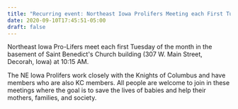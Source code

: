 ```yaml
---
title: "Recurring event: Northeast Iowa Prolifers Meeting each First Tuesday of the Month"
date: 2020-09-10T17:45:51-05:00
draft: false
---
```

Northeast Iowa Pro-Lifers meet each first Tuesday of the month in the basement of Saint Benedict's Church building (307 W. Main Street, Decorah, Iowa) at 10:15 AM.
<!--more-->
 The NE Iowa Prolifers work closely with the Knights of Columbus and have members who are also KC members. All people are welcome to join in these meetings where the goal is to save the lives of babies and help their mothers, families, and society.